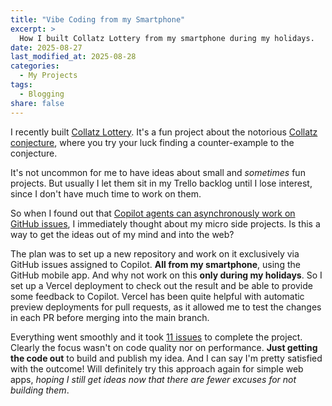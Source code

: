 ```yaml
---
title: "Vibe Coding from my Smartphone"
excerpt: >
  How I built Collatz Lottery from my smartphone during my holidays.
date: 2025-08-27
last_modified_at: 2025-08-28
categories:
  - My Projects
tags:
  - Blogging
share: false
---
```


I recently built [Collatz Lottery](https://collatz-lottery.marcolabarile.me/). It's a fun project about the notorious [Collatz conjecture](https://en.wikipedia.org/wiki/Collatz_conjecture), where you try your luck finding a counter-example to the conjecture.

It's not uncommon for me to have ideas about small and *sometimes* fun projects. But usually I let them sit 
in my Trello backlog until I lose interest, since I don't have much time to work on them.

So when I found out that [Copilot agents can asynchronously work on GitHub issues](https://docs.github.com/en/copilot/how-tos/use-copilot-agents/coding-agent/assign-copilot-to-an-issue), I immediately thought about my micro side projects. Is this a way to get the ideas out of my mind and into the web?

The plan was to set up a new repository and work on it exclusively via GitHub issues assigned to Copilot. **All from my smartphone**, using the GitHub mobile app. And why not work on this **only during my holidays**. So I set up a Vercel deployment to check out the result and be able to provide some feedback to Copilot. Vercel has been quite helpful with automatic preview deployments for pull requests, as it allowed me to test the changes in each PR before merging into the main branch.

Everything went smoothly and it took [11 issues](https://github.com/labarilem/collatz-lottery/issues?q=is%3Aissue%20state%3Aclosed) to complete the project. Clearly the focus wasn't on code quality nor on performance. **Just getting the code out** to build and publish my idea. And I can say I'm pretty satisfied with the outcome! Will definitely try this approach again for simple web apps, *hoping I still get ideas now that there are fewer excuses for not building them*.
